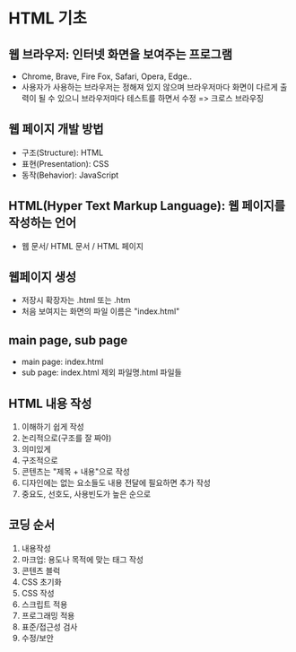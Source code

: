  # HTML 기초

 ## 웹 브라우저: 인터넷 화면을 보여주는 프로그램

 - Chrome, Brave, Fire Fox, Safari, Opera, Edge..
 - 사용자가 사용하는 브라우저는 정해져 있지 않으며 브라우저마다 화면이 다르게 출력이 될 수 있으니 브라우저마다 테스트를 하면서 수정
     => 크로스 브라우징

 ## 웹 페이지 개발 방법

 - 구조(Structure): HTML
 - 표현(Presentation): CSS
 - 동작(Behavior): JavaScript

 ## HTML(Hyper Text Markup Language): 웹 페이지를 작성하는 언어

 - 웹 문서/ HTML 문서 / HTML 페이지

 ## 웹페이지 생성

 - 저장시 확장자는 .html 또는 .htm
 - 처음 보여지는 화면의 파일 이름은 "index.html"

 ## main page, sub page

 - main page: index.html
 - sub page: index.html 제외 파일명.html 파일들

 ## HTML 내용 작성

 1. 이해하기 쉽게 작성
 2. 논리적으로(구조를 잘 짜야)
 3. 의미있게 
 4. 구조적으로
 5. 콘텐츠는 "제목 + 내용"으로 작성
 6. 디자인에는 없는 요소들도 내용 전달에 필요하면 추가 작성
 7. 중요도, 선호도, 사용빈도가 높은 순으로
 
 ## 코딩 순서
 1. 내용작성
 2. 마크업: 용도나 목적에 맞는 태그 작성
 3. 콘텐츠 블럭
 4. CSS 초기화
 5. CSS 작성
 6. 스크립트 적용
 7. 프로그래밍 적용
 8. 표준/접근성 검사
 9. 수정/보안































